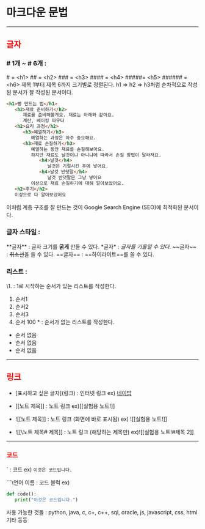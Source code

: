 # 마크다운 문법

---
## <font color="#ff0000">글자</font>
### \# 1개 ~ # 6개 :
\# = \<h1\>
\## = \<h2\>
\### = \<h3\>
\#### = \<h4\>
\#####= \<h5\>
\###### = \<h6\>
제목 1부터 제목 6까지 크기별로 정렬된다.
h1 => h2 => h3처럼 순차적으로 작성된 문서가 잘 작성된 문서이다.

```html
<h1>빵 만드는 법</h1>
   <h2>재료 준비하기</h2>
      재료를 준비해볼게요. 재료는 아래와 같아요.
      계란, 베이킹 파우더
   <h2>요리 과정</h2>
      <h3>예열하기</h3>
         예열하는 과정은 아주 중요해요.
      <h3>재료 손질하기</h3>
         예열하는 동안 재료를 손질해보아요.
         하지만 재료도 날것이냐 아니냐에 따라서 손질 방법이 달라져요.
            <h4>날것</h4>
               날것은 기절시킨 후에 넣어요.
            <h4>날것 반댓말</h4>
               날것 반댓말은 그냥 넣어요
         이상으로 재료 손질하기에 대해 알아보았어요.
   <h2>후기</h2>
   이상으로 다 알아보았어요
```

이처럼 계층 구조를 잘 만드는 것이 Google Search Engine (SEO)에 최적화된 문서이다.

### 글자 스타일 :
\*\*글자\*\* : 글자 크기를 **굵게** 만들 수 있다.
\*글자\* : *글자를 기울일 수 있다.*
\~\~글자\~\~ : ~~취소선~~을 쓸 수 있다.
\=\=글자\=\= : ==하이라이트==를 쓸 수  있다.

### 리스트 :
\1. : 1로 시작하는 순서가 있는 리스트를 작성한다.
1. 순서1
2. 순서2
3. 순서3
100. 순서 100
\* : 순서가 없는 리스트를 작성한다.
* 순서 없음
* 순서 없음
* 순서 없음

---
## <font color="#ff0000">링크</font>

*  \[표시하고 싶은 글자\]\(링크\) : 인터넷 링크
   ex) [네이밥](https://naver.com)
   
*  \[\[노트 제목\]\] : 노트 링크
   ex)[[실험용 노트!]]
   
 * \!\[\[노트 제목\]\] : 노트 링크 (화면에 바로 표시됨)
    ex) ![[실험용 노트!]]
 * \!\[\[\노트 제목\# 제목]\] : 노트 링크 (해당하는 제목만)
    ex)![[실험용 노트!#제목 2]]

---

### <font color="#ff0000">코드</font>

\` : 코드
ex)
`이것은 코드입니다.`

\`\`\`\언어 이름 : 코드 블럭
ex)
```python
def code():
   print("이것은 코드입니다.")
```
사용 가능한 것들 : python, java, c, c+, c++, sql, oracle, js, javascript, css, html 기타 등등